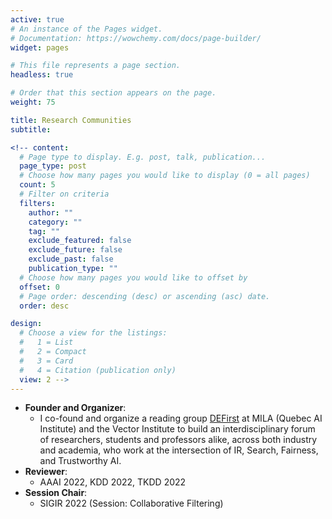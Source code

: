 ```yaml
---
active: true
# An instance of the Pages widget.
# Documentation: https://wowchemy.com/docs/page-builder/
widget: pages

# This file represents a page section.
headless: true

# Order that this section appears on the page.
weight: 75

title: Research Communities
subtitle:

<!-- content:
  # Page type to display. E.g. post, talk, publication...
  page_type: post
  # Choose how many pages you would like to display (0 = all pages)
  count: 5
  # Filter on criteria
  filters:
    author: ""
    category: ""
    tag: ""
    exclude_featured: false
    exclude_future: false
    exclude_past: false
    publication_type: ""
  # Choose how many pages you would like to offset by
  offset: 0
  # Page order: descending (desc) or ascending (asc) date.
  order: desc

design:
  # Choose a view for the listings:
  #   1 = List
  #   2 = Compact
  #   3 = Card
  #   4 = Citation (publication only)
  view: 2 -->
---
```

* **Founder and Organizer**: 
    - I co-found and organize a reading group [DEFirst](https://noon-cobbler-caa.notion.site/DEFirst-Reading-Group-23c288b0cdc540aea53bf7960754ba21) at MILA (Quebec AI Institute) and the Vector Institute to build an interdisciplinary forum of researchers, students and professors alike, across both industry and academia, who work at the intersection of IR, Search, Fairness, and Trustworthy AI. 
* **Reviewer**:
    - AAAI 2022, KDD 2022, TKDD 2022
* **Session Chair**: 
    - SIGIR 2022 (Session: Collaborative Filtering)